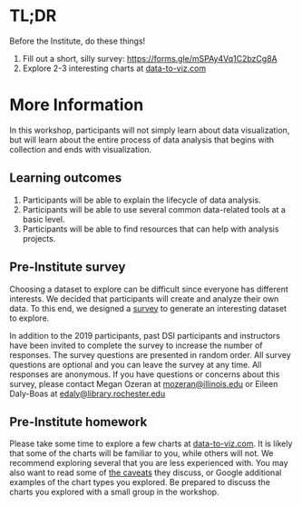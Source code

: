 # TL;DR
Before the Institute, do these things!
1. Fill out a short, silly survey: https://forms.gle/mSPAy4Vq1C2bzCg8A
2. Explore 2-3 interesting charts at [data-to-viz.com](http://data-to-viz.com/) 

# More Information

In this workshop, participants will not simply learn about data visualization, but will learn about the entire process of data analysis that begins with collection and ends with visualization.

## Learning outcomes
1.	Participants will be able to explain the lifecycle of data analysis.
2.	Participants will be able to use several common data-related tools at a basic level.
3.	Participants will be able to find resources that can help with analysis projects.

## Pre-Institute survey
Choosing a dataset to explore can be difficult since everyone has different interests. We decided that participants will create and analyze their own data. To this end, we designed a [survey](https://forms.gle/mSPAy4Vq1C2bzCg8A) to generate an interesting dataset to explore. 

In addition to the 2019 participants, past DSI participants and instructors have been invited to complete the survey to increase the number of responses. The survey questions are presented in random order. All survey questions are optional and you can leave the survey at any time. All responses are anonymous. If you have questions or concerns about this survey, please contact Megan Ozeran at mozeran@illinois.edu or Eileen Daly-Boas at edaly@library.rochester.edu

## Pre-Institute homework
Please take some time to explore a few charts at [data-to-viz.com](http://data-to-viz.com/). It is likely that some of the charts will be familiar to you, while others will not. We recommend exploring several that you are less experienced with. You may also want to read some of [the caveats](https://www.data-to-viz.com/caveats.html) they discuss, or Google additional examples of the chart types you explored. Be prepared to discuss the charts you explored with a small group in the workshop.
